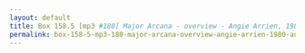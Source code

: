 ```yaml
---
layout: default
title: Box 158.5 [mp3 #180] Major Arcana - overview - Angie Arrien, 1980 August 26
permalink: box-158-5-mp3-180-major-arcana-overview-angie-arrien-1980-august-26
---
```

<!-- Add an essay or interpretive material below this line,
using HTML or markdown.  Do not modify this file above this line -->

